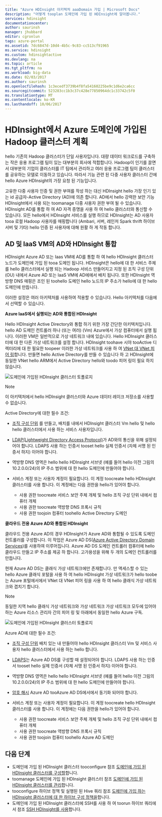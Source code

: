 ```yaml
---
title: "Azure HDInsight 아키텍처 aaaDomain 가입 | Microsoft Docs"
description: "어떻게 tooplan 도메인에 가입 된 HDInsight에 알아봅니다."
services: hdinsight
documentationcenter: 
author: saurinsh
manager: jhubbard
editor: cgronlun
tags: azure-portal
ms.assetid: 7dc6847d-10d4-4b5c-9c83-cc513cf91965
ms.service: hdinsight
ms.custom: hdinsightactive
ms.devlang: na
ms.topic: article
ms.tgt_pltfrm: na
ms.workload: big-data
ms.date: 02/03/2017
ms.author: saurinsh
ms.openlocfilehash: 1c3ecedf3739b4f8fa54160225be9c1d6e2ca6cc
ms.sourcegitcommit: 523283cc1b3c37c428e77850964dc1c33742c5f0
ms.translationtype: MT
ms.contentlocale: ko-KR
ms.lasthandoff: 10/06/2017
---
```

# <a name="plan-azure-domain-joined-hadoop-clusters-in-hdinsight"></a>HDInsight에서 Azure 도메인에 가입된 Hadoop 클러스터 계획

hello 기존의 Hadoop 클러스터가 단일 사용자입니다. 대량 데이터 워크로드를 구축하는 작은 응용 프로그램 팀이 있는 대부분의 회사에 적합합니다. Hadoop이 인기를 끌면서 대부분의 기업이 클러스터를 IT 팀에서 관리하고 여러 응용 프로그램 팀이 클러스터를 공유하는 모델로 이동하고 있습니다. 따라서 기능 관련 된 다중 사용자 클러스터 간에 hello Azure HDInsight의 가장 요청 된 기능입니다.

고유한 다중 사용자 인증 및 권한 부여를 작성 하는 대신 HDInsight hello 가장 인기 있는 id 공급자-Active Directory (AD)에 의존 합니다. AD에서 hello 강력한 보안 기능 HDInsight에서 사용 되는 toomanage 다중 사용자 권한 부여 될 수 있습니다. HDInsight AD를 통합 하 여 AD 자격 증명을 사용 하 여 hello 클러스터와 통신할 수 있습니다. 모든 hello에서 HDInsight 서비스를 실행 하므로 HDInsight는 AD 사용자 tooa 로컬 Hadoop 사용자를 매핑합니다 (Ambari, 서버, 레인저 Spark thrift 하이브 서버 및 기타) hello 인증 된 사용자에 대해 원활 하 게 작동 합니다.

## <a name="integrate-hdinsight-with-ad-and-ad-on-iaas-vm"></a>AD 및 IaaS VM의 AD와 HDInsight 통합

HDInsight Azure AD 또는 Iaas VM에 AD를 통합 하 여 hello HDInsight 클러스터 노드가 도메인에 가입 된 tooa 도메인 됩니다. HDInsight은 hello에 대 한 서비스 주체를 hello 클러스터에서 실행 되는 Hadoop 서비스 만들어지고 지정 된 조직 구성 단위 (OU) 내에서 Azure AD 또는 IaaS VM에 AD에에서 배치 됩니다. 또한 HDInsight 역방향 DNS 매핑은 조인 된 toohello 도메인 hello 노드의 IP 주소가 hello에 대 한 hello 도메인에 만듭니다.

이러한 설정은 여러 아키텍처를 사용하여 적용할 수 있습니다. Hello 아키텍처를 다음에서 선택할 수 있습니다.

**Azure IaaS에서 실행되는 AD와 통합된 HDInsight**

Hello HDInsight Active Directory와 통합 하기 위한 가장 간단한 아키텍처입니다. hello AD 도메인 컨트롤러 하나 (또는 여러) (Vm) Azure에서 가상 컴퓨터에서 실행 됩니다. 이러한 VM은 일반적으로 가상 네트워크 내에 있습니다. Hello HDInsight 클러스터에 대 한 다른 가상 네트워크를 설정 합니다. HDInsight toohave 시야 tooActive 디렉터리에 대 한 필요한 toopeer 이러한 가상 네트워크를 사용 하 여 [VNet 대 VNet 피어 링](../virtual-network/virtual-network-create-peering.md)합니다. 만들면 hello Active Directory를 만들 수 있습니다 하 고 HDInsight에 동일한 VNet hello ARM에서 Active Directory hello와 toodo 피어 링이 필요 하지 않습니다. 

![도메인에 가입된 HDInsight 클러스터 토폴로지](./media/hdinsight-domain-joined-architecture/hdinsight-domain-joined-architecture_1.png)

> [!NOTE]
> 이 아키텍처에서 hello HDInsight 클러스터와 Azure 데이터 레이크 저장소를 사용할 수 없습니다.


Active Directory에 대한 필수 조건:

* [조직 구성 단위](../active-directory-domain-services/active-directory-ds-admin-guide-create-ou.md) 를 만들고, 배치를 내에서 HDInsight 클러스터 Vm hello 및 hello hello 클러스터에서 사용 하는 서비스 사용자입니다.
* [LDAP(Lightweight Directory Access Protocol)](../active-directory-domain-services/active-directory-ds-admin-guide-configure-secure-ldap.md)가 AD와의 통신을 위해 설정되어야 합니다. LDAPS 사용 하는 인증서 tooset hello 실제 인증서 (자체 서명 된 인증서 하지) 이어야 합니다.
* 역방향 DNS 영역은 hello hello HDInsight 서브넷 (예를 들어 hello 이전 그림의 10.2.0.0/24)의 IP 주소 범위에 대 한 hello 도메인에 만들어야 합니다.
* 서비스 계정 또는 사용자 계정이 필요합니다. 이 계정 toocreate hello HDInsight 클러스터를 사용 합니다. 이 계정에는 다음 권한을 hello가 있어야 합니다.

    - 사용 권한 toocreate 서비스 보안 주체 개체 및 hello 조직 구성 단위 내에서 컴퓨터 개체
    - 사용 권한 toocreate 역방향 DNS 프록시 규칙
    - 사용 권한 toojoin 컴퓨터 toohello Active Directory 도메인

**클라우드 전용 Azure AD와 통합된 HDInsight**

클라우드 전용 Azure AD의 경우 HDInsight가 Azure AD와 통합될 수 있도록 도메인 컨트롤러를 구성합니다. 이 작업은 Azure AD DS([Azure Active Directory Domain Services](../active-directory-domain-services/active-directory-ds-overview.md))를 사용하여 이루어집니다. Azure AD DS 도메인 컨트롤러 컴퓨터에 hello 클라우드 만들고 IP 주소를 제공 하 합니다. 고가용성을 위해 두 개의 도메인 컨트롤러를 만듭니다.

현재 Azure AD DS는 클래식 가상 네트워크에만 존재합니다. 만 액세스할 수 있는 hello Azure 클래식 포털을 사용 하 여 hello HDInsight 가상 네트워크가 hello toobe는 Azure 포털에서에서 VNet 대 VNet 피어 링을 사용 하 여 hello 클래식 가상 네트워크와 겹치기 합니다.

> [!NOTE]
> 동일한 지역 hello 클래식 가상 네트워크와 가상 네트워크 가상 네트워크 모두에 있어야 하는 Azure 리소스 관리자 간의 피어 링 및 아래에서 동일한 hello Azure 구독.

![도메인에 가입된 HDInsight 클러스터 토폴로지](./media/hdinsight-domain-joined-architecture/hdinsight-domain-joined-architecture_2.png)

Azure AD에 대한 필수 조건:

* [조직 구성 단위](../active-directory-domain-services/active-directory-ds-admin-guide-create-ou.md) 배치 있는 내 만들어야 hello HDInsight 클러스터 Vm 및 서비스 사용자 hello 클러스터에서 사용 하는 hello 합니다.
* [LDAPS](../active-directory-domain-services/active-directory-ds-admin-guide-configure-secure-ldap.md)는 Azure AD DS를 구성할 때 설정되어야 합니다. LDAPS 사용 하는 인증서 tooset hello 실제 인증서 (자체 서명 된 인증서 하지) 이어야 합니다.
* 역방향 DNS 영역은 hello hello HDInsight 서브넷 (예를 들어 hello 이전 그림의 10.2.0.0/24)의 IP 주소 범위에 대 한 hello 도메인에 만들어야 합니다.
* [암호 해시](../active-directory-domain-services/active-directory-ds-getting-started-password-sync.md) Azure AD tooAzure AD DS에서에서 동기화 되어야 합니다.
* 서비스 계정 또는 사용자 계정이 필요합니다. 이 계정 toocreate hello HDInsight 클러스터를 사용 합니다. 이 계정에는 다음 권한을 hello가 있어야 합니다.

    - 사용 권한 toocreate 서비스 보안 주체 개체 및 hello 조직 구성 단위 내에서 컴퓨터 개체
    - 사용 권한 toocreate 역방향 DNS 프록시 규칙
    - 사용 권한 toojoin 컴퓨터 toohello Azure AD 도메인

## <a name="next-steps"></a>다음 단계
* 도메인에 가입 된 HDInsight 클러스터 tooconfigure 참조 [도메인에 가입 된 HDInsight 클러스터를 구성할](hdinsight-domain-joined-configure.md)합니다.
* toomanage 도메인에 가입 된 HDInsight 클러스터 참조 [도메인에 가입 된 HDInsight 클러스터를 관리](hdinsight-domain-joined-manage.md)합니다.
* tooconfigure 하이브 정책 및 실행된 된 Hive 쿼리 참조 [도메인에 가입 하는 HDInsight 클러스터에 대 한 하이브 구성 정책을](hdinsight-domain-joined-run-hive.md)합니다.
* 도메인에 가입 된 HDInsight 클러스터에 SSH를 사용 하 여 toorun 하이브 쿼리에서 참조 [SSH HDInsight를 사용](hdinsight-hadoop-linux-use-ssh-unix.md)합니다.
